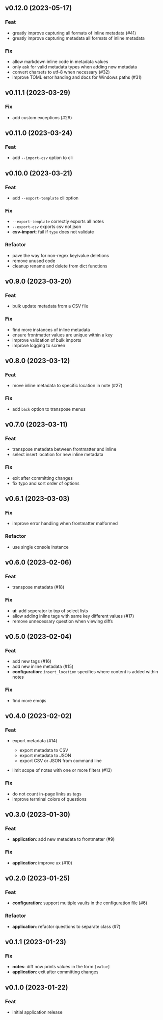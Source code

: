 ## v0.12.0 (2023-05-17)

### Feat

- greatly improve capturing all formats of inline metadata (#41)
- greatly improve capturing metadata all formats of inline metadata

### Fix

- allow markdown inline code in metadata values
- only ask for valid metadata types when adding new metadata
- convert charsets to utf-8 when necessary (#32)
- improve TOML error handing and docs for Windows paths (#31)

## v0.11.1 (2023-03-29)

### Fix

- add custom exceptions (#29)

## v0.11.0 (2023-03-24)

### Feat

- add `--import-csv` option to cli

## v0.10.0 (2023-03-21)

### Feat

- add `--export-template` cli option

### Fix

- `--export-template` correctly exports all notes
- `--export-csv` exports csv not json
- **csv-import**: fail if `type` does not validate

### Refactor

- pave the way for non-regex key/value deletions
- remove unused code
- cleanup rename and delete from dict functions

## v0.9.0 (2023-03-20)

### Feat

- bulk update metadata from a CSV file

### Fix

- find more instances of inline metadata
- ensure frontmatter values are unique within a key
- improve validation of bulk imports
- improve logging to screen

## v0.8.0 (2023-03-12)

### Feat

- move inline metadata to specific location in note (#27)

### Fix

- add `back` option to transpose menus

## v0.7.0 (2023-03-11)

### Feat

- transpose metadata between frontmatter and inline
- select insert location for new inline metadata

### Fix

- exit after committing changes
- fix typo and sort order of options

## v0.6.1 (2023-03-03)

### Fix

- improve error handling when frontmatter malformed

### Refactor

- use single console instance

## v0.6.0 (2023-02-06)

### Feat

- transpose metadata (#18)

### Fix

- **ui**: add seperator to top of select lists
- allow adding inline tags with same key different values (#17)
- remove unnecessary question when viewing diffs

## v0.5.0 (2023-02-04)

### Feat

-   add new tags (#16)
-   add new inline metadata (#15)
-   **configuration**: `insert_location` specifies where content is added within notes

### Fix

-   find more emojis

## v0.4.0 (2023-02-02)

### Feat

-   export metadata (#14)

    -   export metadata to CSV
    -   export metadata to JSON
    -   export CSV or JSON from command line

-   limit scope of notes with one or more filters (#13)

### Fix

-   do not count in-page links as tags
-   improve terminal colors of questions

## v0.3.0 (2023-01-30)

### Feat

-   **application**: add new metadata to frontmatter (#9)

### Fix

-   **application**: improve ux (#10)

## v0.2.0 (2023-01-25)

### Feat

-   **configuration**: support multiple vaults in the configuration file (#6)

### Refactor

-   **application**: refactor questions to separate class (#7)

## v0.1.1 (2023-01-23)

### Fix

-   **notes**: diff now prints values in the form `[value]`
-   **application**: exit after committing changes

## v0.1.0 (2023-01-22)

### Feat

-   initial application release

